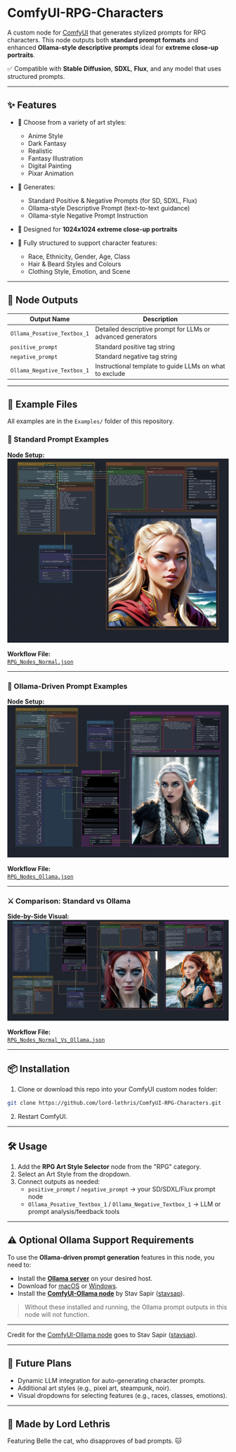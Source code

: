 # ComfyUI-RPG-Characters

A custom node for [ComfyUI](https://github.com/comfyanonymous/ComfyUI) that generates stylized prompts for RPG characters. This node outputs both **standard prompt formats** and enhanced **Ollama-style descriptive prompts** ideal for **extreme close-up portraits**.

✅ Compatible with **Stable Diffusion**, **SDXL**, **Flux**, and any model that uses structured prompts.

---

## ✨ Features

- 🎨 Choose from a variety of art styles:
  - Anime Style
  - Dark Fantasy
  - Realistic
  - Fantasy Illustration
  - Digital Painting
  - Pixar Animation

- 🧠 Generates:
  - Standard Positive & Negative Prompts (for SD, SDXL, Flux)
  - Ollama-style Descriptive Prompt (text-to-text guidance)
  - Ollama-style Negative Prompt Instruction

- 📸 Designed for **1024x1024 extreme close-up portraits**
- 📄 Fully structured to support character features:
  - Race, Ethnicity, Gender, Age, Class
  - Hair & Beard Styles and Colours
  - Clothing Style, Emotion, and Scene

---

## 🧱 Node Outputs

| Output Name                  | Description |
|-----------------------------|-------------|
| `Ollama_Posative_Textbox_1` | Detailed descriptive prompt for LLMs or advanced generators |
| `positive_prompt`            | Standard positive tag string |
| `negative_prompt`            | Standard negative tag string |
| `Ollama_Negative_Textbox_1` | Instructional template to guide LLMs on what to exclude |

---

## 📂 Example Files

All examples are in the `Examples/` folder of this repository.

### 🧠 Standard Prompt Examples

**Node Setup:**  
![Standard Prompt Nodes](Examples/RPG_Standard.png)

**Workflow File:**  
[`RPG_Nodes_Normal.json`](Examples/RPG_Nodes_Normal.json)

---

### 🧠 Ollama-Driven Prompt Examples

**Node Setup:**  
![Ollama Prompt Nodes](Examples/RPG_Ollama.png)

**Workflow File:**  
[`RPG_Nodes_Ollama.json`](Examples/RPG_Nodes_Ollama.json)

---

### ⚔️ Comparison: Standard vs Ollama

**Side-by-Side Visual:**  
![Standard vs Ollama](Examples/RPG_Standard_Vs_Ollama.png)

**Workflow File:**  
[`RPG_Nodes_Normal_Vs_Ollama.json`](Examples/RPG_Nodes_Normal_Vs_Ollama.json)

---

## 📦 Installation

1. Clone or download this repo into your ComfyUI custom nodes folder:

```bash
git clone https://github.com/lord-lethris/ComfyUI-RPG-Characters.git
```

2. Restart ComfyUI.

---

## 🛠️ Usage

1. Add the **RPG Art Style Selector** node from the "RPG" category.  
2. Select an Art Style from the dropdown.  
3. Connect outputs as needed:  
   - `positive_prompt` / `negative_prompt` → your SD/SDXL/Flux prompt node  
   - `Ollama_Posative_Textbox_1` / `Ollama_Negative_Textbox_1` → LLM or prompt analysis/feedback tools

---

## ⚠️ Optional Ollama Support Requirements

To use the **Ollama-driven prompt generation** features in this node, you need to:

- Install the [**Ollama server**](https://ollama.com/) on your desired host.
- Download for [macOS](https://ollama.com/download/mac) or [Windows](https://ollama.com/download/windows).
- Install the [**ComfyUI-Ollama node**](https://github.com/stavsap/comfyui-ollama) by Stav Sapir ([stavsap](https://github.com/stavsap)).

> Without these installed and running, the Ollama prompt outputs in this node will not function.

---

Credit for the [ComfyUI-Ollama node](https://github.com/stavsap/comfyui-ollama) goes to Stav Sapir ([stavsap](https://github.com/stavsap)).

---

## 🔮 Future Plans

- Dynamic LLM integration for auto-generating character prompts.  
- Additional art styles (e.g., pixel art, steampunk, noir).  
- Visual dropdowns for selecting features (e.g., races, classes, emotions).

---

## 🐾 Made by Lord Lethris

Featuring Belle the cat, who disapproves of bad prompts. 🐱
